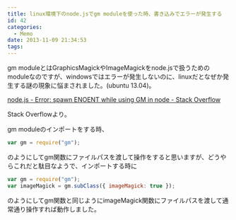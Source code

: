 ```yaml
---
title: linux環境下のnode.jsでgm moduleを使った時、書き込みでエラーが発生する
id: 42
categories:
  - Memo
date: 2013-11-09 21:34:53
tags:
---
```

gm moduleとはGraphicsMagickやImageMagickをnode.jsで扱うためのmoduleなのですが、windowsではエラーが発生しないのに、linuxだとなぜか発生する謎の現象に悩まされました。(ubuntu 13.04)。

<!--more-->

[node.js - Error: spawn ENOENT while using GM in node - Stack Overflow](http://stackoverflow.com/questions/16222116/error-spawn-enoent-while-using-gm-in-node)

Stack Overflowより。

gm moduleのインポートをする時、

```js
var gm = require("gm");
```

のようにしてgm関数にファイルパスを渡して操作をすると思いますが、どうやらこれだと駄目なようで、インポートする時に

```js
var gm = require("gm");
var imageMagick = gm.subClass({ imageMagick: true });
```

のようにしてgm関数と同じようにimageMagick関数にファイルパスを渡して通常通り操作すれば動作しました。

